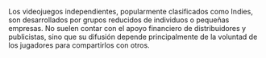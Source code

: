 Los videojuegos independientes, popularmente clasificados como Indies, son desarrollados por grupos reducidos de individuos o pequeñas empresas. No suelen contar con el apoyo financiero de distribuidores y publicistas, sino que su difusión depende principalmente de la voluntad de los jugadores para compartirlos con otros.